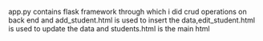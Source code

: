 app.py contains flask framework through which i did crud operations on back end and add_student.html is used to insert the data,edit_student.html is used to update the data and students.html is the main html
